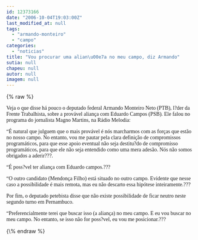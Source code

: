 ```yaml
---
id: 12373166
date: "2006-10-04T19:03:00Z"
last_modified_at: null
tags:
  - "armando-monteiro"
  - "campo"
categories:
  - "noticias"
title: "Vou procurar uma alian\u00e7a no meu campo, diz Armando"
sutia: null
chapeu: null
autor: null
imagem: null
---
```

{\% raw %}
<p><P><FONT face=Verdana>Veja o que disse há pouco o deputado federal Armando Monteiro Neto (PTB), l?der da Frente Trabalhista, sobre a provável aliança com Eduardo Campos (PSB). Ele falou no programa do jornalista Magno Martins, na Rádio Melodia:</FONT></P></p>
<p><P><FONT face=Verdana>“É natural que julguem que o mais provável é nós marcharmos com as forças que estão no nosso campo. No entanto, vou me pautar pela clara definição de compromissos programáticos, para que esse apoio eventual não seja destitu?do de compromisso programáticos, para que ele não seja entendido como uma mera adesão. Nós não somos obrigados a aderir???.</FONT></P></p>
<p><P><FONT face=Verdana>“É poss?vel ter aliança com Eduardo campos.???</FONT></P></p>
<p><P><FONT face=Verdana>“O outro candidato (Mendonça Filho) está situado no outro campo. Evidente que nesse caso a possibilidade é mais remota, mas eu não descarto essa hipótese inteiramente.???</FONT></P></p>
<p><P><FONT face=Verdana>Por fim, o deputado petebista disse que não existe possibilidade de ficar neutro neste segundo turno em Pernambuco.</FONT></P></p>
<p><P><FONT face=Verdana>“Preferencialmente terei que buscar isso (a aliança) no meu campo. E eu vou buscar no meu campo. No entanto, se isso não for poss?vel, eu vou me posicionar.???</FONT></P> </p>
{\% endraw %}